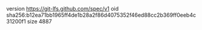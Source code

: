 version https://git-lfs.github.com/spec/v1
oid sha256:b12ea71bb1965ff4de1b28a2f86d4075352f46ed88cc2b369ff0eeb4c31200f1
size 4887

